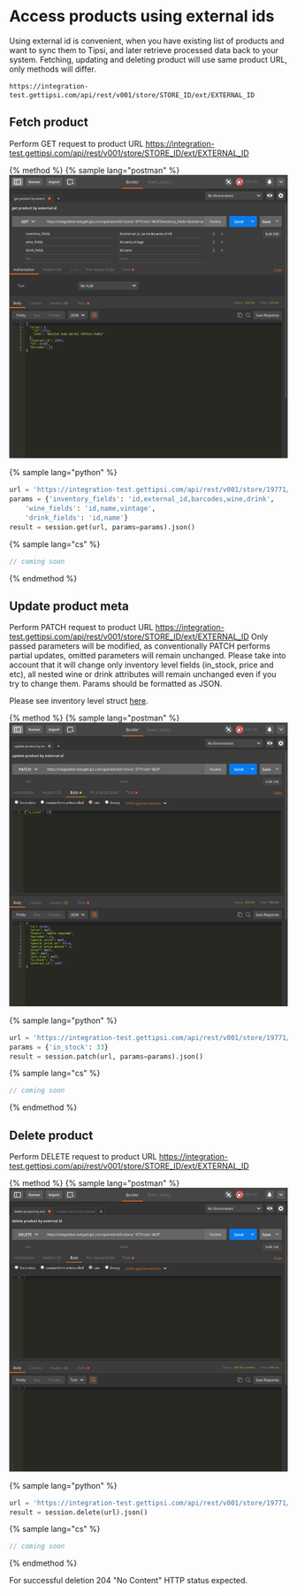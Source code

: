 # Access products using external ids

Using external id is convenient, when you have existing list of products and want to sync them to Tipsi, and later retrieve processed data back to your system. Fetching, updating and deleting product will use same product URL, only methods will differ.

```
https://integration-test.gettipsi.com/api/rest/v001/store/STORE_ID/ext/EXTERNAL_ID
```

## Fetch product

Perform GET request to product URL https://integration-test.gettipsi.com/api/rest/v001/store/STORE_ID/ext/EXTERNAL_ID

{% method %}
{% sample lang="postman" %}
![](/assets/get-product-by-ext-id.png)

{% sample lang="python" %}
```python
url = 'https://integration-test.gettipsi.com/api/rest/v001/store/19771/ext/10007'
params = {'inventory_fields': 'id,external_id,barcodes,wine,drink',
    'wine_fields': 'id,name,vintage',
    'drink_fields': 'id,name'}
result = session.get(url, params=params).json()
```

{% sample lang="cs" %}
```cs
// coming soon
```

{% endmethod %}


## Update product meta

Perform PATCH request to product URL https://integration-test.gettipsi.com/api/rest/v001/store/STORE_ID/ext/EXTERNAL_ID
Only passed parameters will be modified, as conventionally PATCH performs partial updates, omitted parameters will remain unchanged. Please take into account that it will change only inventory level fields (in_stock, price and etc), all nested wine or drink attributes will remain unchanged even if you try to change them. Params should be formatted as JSON.

Please see inventory level struct [here](/structs.md#base-inventory-struct).

{% method %}
{% sample lang="postman" %}
![](/assets/update-product-by-ext-id.png)

{% sample lang="python" %}
```python
url = 'https://integration-test.gettipsi.com/api/rest/v001/store/19771/ext/10007'
params = {'in_stock': 33}
result = session.patch(url, params=params).json()
```

{% sample lang="cs" %}
```cs
// coming soon
```

{% endmethod %}

## Delete product

Perform DELETE request to product URL https://integration-test.gettipsi.com/api/rest/v001/store/STORE_ID/ext/EXTERNAL_ID

{% method %}
{% sample lang="postman" %}
![](/assets/delete-product-by-ext-id.png)

{% sample lang="python" %}
```python
url = 'https://integration-test.gettipsi.com/api/rest/v001/store/19771/ext/10007'
result = session.delete(url).json()
```

{% sample lang="cs" %}
```cs
// coming soon
```

{% endmethod %}

For successful deletion 204 "No Content" HTTP status expected. 